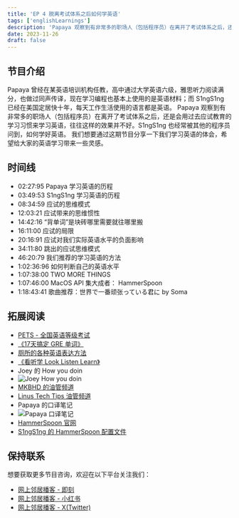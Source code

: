 ```yaml
---
title: 'EP 4 脱离考试体系之后如何学英语'
tags: ['englishLearnings']
description: 'Papaya 观察到有非常多的职场人（包括程序员）在离开了考试体系之后，还是会用过去应试教育的学习习惯来学习英语，往往这样的效果并不好。S1ngS1ng 也经常被其他的程序员问到，如何学好英语。'
date: 2023-11-26
draft: false
---
```


## 节目介绍

Papaya 曾经在某英语培训机构任教，高中通过大学英语六级，雅思听力阅读满分，也做过同声传译，现在学习编程也基本上使用的是英语材料；而 S1ngS1ng 已经在美国定居快十年，每天工作生活使用的语言都是英语。
Papaya 观察到有非常多的职场人（包括程序员）在离开了考试体系之后，还是会用过去应试教育的学习习惯来学习英语，往往这样的效果并不好。S1ngS1ng 也经常被其他的程序员问到，如何学好英语。
我们想要通过这期节目分享一下我们学习英语的体会，希望给大家的英语学习带来一些灵感。

## 时间线

- 02:27:95 Papaya 学习英语的历程
- 03:49:53 S1ngS1ng 学习英语的历程
- 08:34:59 应试的思维模式
- 12:03:21 应试带来的思维惯性
- 14:42:16 “背单词”是块砖哪里需要就往哪里搬
- 16:11:00 应试的局限
- 20:16:91 应试对我们实际英语水平的负面影响
- 34:11:80 跳出的应试思维模式
- 46:20:79 我们推荐的学习英语的方法
- 1:02:36:96 如何判断自己的英语水平
- 1:07:38:00 TWO MORE THINGS
- 1:07:46:00 MacOS API 集大成者： HammerSpoon
- 1:18:43:41 歌曲推荐：世界で一番顽张っている君に by Soma

## 拓展阅读

- [PETS - 全国英语等级考试](https://pets.neea.edu.cn/)
- [《17天搞定 GRE 单词》](https://book.douban.com/subject/1803504/)
- [厕所的各种英语表达方法](https://language.chinadaily.com.cn/2017-03/17/content_28593341.htm)
- [《看听学 Look Listen Learn》](https://book.douban.com/subject/1123421/)
- Joey 的 How you doin
- ![Joey How you doin](https://media.licdn.com/dms/image/C5612AQEmIW7-fD1diw/article-cover_image-shrink_720_1280/0/1593554959906?e=2147483647&v=beta&t=T03dBevRgTW2A_N7JuVyEHAVp0VyeEDIiwb2ztOvx64)
- [MKBHD 的油管频道](https://www.youtube.com/user/marquesbrownlee)
- [Linus Tech Tips 油管频道](https://www.youtube.com/@LinusTechTips)
- Papaya 的口译笔记
- ![Papaya 口译笔记](https://image.xyzcdn.net/FkA0NrO7dGnjkc7UiCv_dTwSCFq0.jpg)
- [HammerSpoon 官网](http://www.hammerspoon.org/)
- [S1ngS1ng 的 HammerSpoon 配置文件](https://github.com/S1ngS1ng/HammerSpoon)

## 保持联系

想要获取更多节目咨询，欢迎在以下平台关注我们：

- [网上邻居播客 - 即刻](https://m.okjike.com/users/c751f4fb-d31d-44cf-aef9-f6b55dec4cd5?source=user_card&s=eyJ1IjoiNjUyMzg3NmQwZWQ3ZTc2NjQ5ODMwNWE4IiwiZCI6MX0%3D)
- [网上邻居播客 - 小红书](https://www.xiaohongshu.com/user/profile/64c2024f00000000140396e6?xhsshare=WeixinSession&appuid=64c2024f00000000140396e6&apptime=1697005943)
- [网上邻居播客 - X(Twitter)](https://twitter.com/wslj_podcast)
